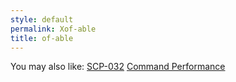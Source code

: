 ```yaml
---
style: default
permalink: Xof-able
title: of-able
---
```

You may also like:
[SCP-032](http://scp-wiki.net/scp-032)
[Command Performance](http://scp-wiki.net/command-performance)
